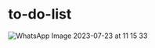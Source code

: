 # to-do-list
 
![WhatsApp Image 2023-07-23 at 11 15 33](https://github.com/B00rges/to-do-list/assets/123204710/4b271e03-764d-458f-994f-50be2d8f4a2c)
